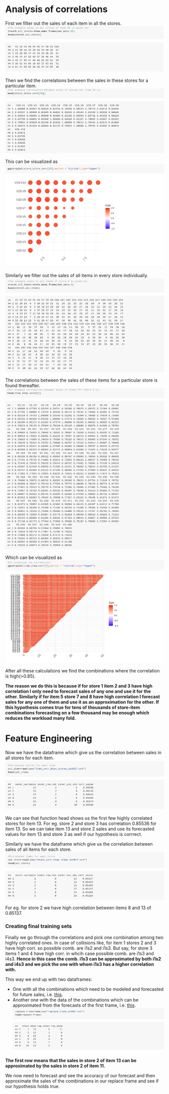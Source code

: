 # Analysis of correlations
First we filter out the sales of each item in all the stores.
 ![pic1](https://raw.githubusercontent.com/Aviator16/Store-Item-Demand-analysis/main/Images/1%20NB2.png)
 
 Then we find the correlations between the sales in these stores for a particular item.
 ![pic2](https://raw.githubusercontent.com/Aviator16/Store-Item-Demand-analysis/main/Images/2%20NB2.png)
 
 This can be visualized as
 ![pic3](https://raw.githubusercontent.com/Aviator16/Store-Item-Demand-analysis/main/Images/3%20NB2.png)
 
 Similarly we filter out the sales of all items in every store individually.
 ![pic4](https://raw.githubusercontent.com/Aviator16/Store-Item-Demand-analysis/main/Images/4%20NB2.png)
 
 The correlations between the sales of these items for a particular store is found thereafter.
 ![pic5](https://raw.githubusercontent.com/Aviator16/Store-Item-Demand-analysis/main/Images/5%20NB2.png)
 
 Which can be visualized as
 ![pic6](https://raw.githubusercontent.com/Aviator16/Store-Item-Demand-analysis/main/Images/6%20NB2.png)
 
 After all these calculations we find the combinations where the correlation is high(>0.85).
 
 **The reason we do this is because if for store 1 item 2 and 3 have high correlation I only need to forecast sales of any one and use it for the other. Similarly if for item 5 store 7 and 8 have high correlation I forecast sales for any one of them and use it as an approximation for the other. If this hypothesis comes true for tens of thousands of store-item combinations forecasting on a few thousand may be enough which reduces the workload many fold.**

# Feature Engineering

Now we have the dataframe which give us the correlation between sales in all stores for each item.
![pic7](https://raw.githubusercontent.com/Aviator16/Store-Item-Demand-analysis/main/Images/1%20NB3.png)

We can see that function head shows us the first few highly correlated stores for item 13. For eg. store 2 and store 3 has correlation 0.85536 for item 13. So we can take item 13 and store 2 sales and use its forecasted values for item 13 and store 3 as well if our hypothesis is corrrect.

Similarly we have the dataframe which give us the correlation between sales of all items for each store.
![pic8](https://raw.githubusercontent.com/Aviator16/Store-Item-Demand-analysis/main/Images/2%20NB3.png)

For eg. for store 2 we have high correlation between items 8 and 13 of 0.85137.

### Creating final training sets ###
Finally we go through the correlations and pick one combination among two highly correlated ones. In case of collisions like, for item 1 stores 2 and 3 have high corr. so possible comb. are i1s2 and i1s3. But say, for store 3 items 1 and 4 have high corr. in whcih case possible comb. are i1s3 and i4s3. **Hence in this case the comb. i1s3 can be approximated by both i1s2 and i4s3 and we pick the one with whom i1s3 has a higher correlation with.**

This way we end up with two dataframes:
* One with all the combinations which need to be modeled and forecasted for future sales, i.e. [this](https://raw.githubusercontent.com/Aviator16/Store-Item-Demand-analysis/main/Feature%20Engineering/final_dataset_no2017.csv).
* Another one with the data of the combinations which can be approximated from the forecasts of the first frame, i.e. [this](https://github.com/Aviator16/Store-Item-Demand-analysis/blob/main/Feature%20Engineering/replace_frame_no2017.csv).
![pic9](https://raw.githubusercontent.com/Aviator16/Store-Item-Demand-analysis/main/Images/3%20NB3.png)

**The first row means that the sales in store 2 of item 13 can be approximated by the sales in store 2 of item 11.**

We now need to forecast and see the accuracy of our forecast and then approximate the sales of the combinations in our replace frame and see if our hypothesis holds true.
